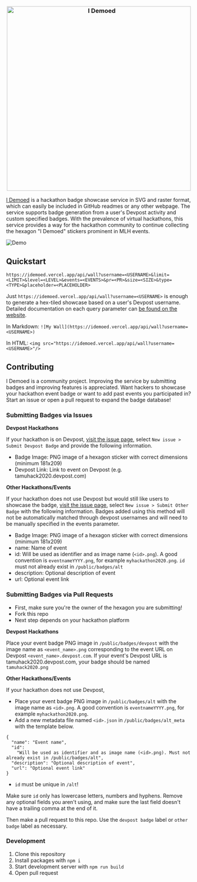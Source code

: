 <h3 align="center"><img src="public/images/idemoed-frame.png" width="500px" alt="I Demoed"></h3>

[I Demoed](https://idemoed.vercel.app) is a hackathon badge showcase service in SVG and raster format, which can easily be included in GitHub readmes or any other webpage. The service supports badge generation from a user's Devpost activity and custom specified badges. With the prevalence of virtual hackathons, this service provides a way for the hackathon community to continue collecting the hexagon "I Demoed" stickers prominent in MLH events.

![Demo](https://idemoed.vercel.app/api/wall?username=ju3tin&limit=100&level=1&pr=1&size=100&type=svg)

## Quickstart

```
https://idemoed.vercel.app/api/wall?username=<USERNAME>&limit=<LIMIT>&level=<LEVEL>&events=<EVENTS>&pr=<PR>&size=<SIZE>&type=<TYPE>&placeholder=<PLACEHOLDER>
```

Just `https://idemoed.vercel.app/api/wall?username=<USERNAME>` is enough to generate a hex-tiled showcase based on a user's Devpost username. Detailed documentation on each query parameter can [be found on the website](https://idemoed.vercel.app).

In Markdown: `![My Wall](https://idemoed.vercel.app/api/wall?username=<USERNAME>)`

In HTML: `<img src="https://idemoed.vercel.app/api/wall?username=<USERNAME>"/>`

## Contributing

I Demoed is a community project. Improving the service by submitting badges and improving features is appreciated. Want hackers to showcase your hackathon event badge or want to add past events you participated in? Start an issue or open a pull request to expand the badge database!

### Submitting Badges via Issues

**Devpost Hackathons**

If your hackathon is on Devpost, [visit the issue page](https://github.com/eightants/i-demoed/issues), select `New issue > Submit Devpost Badge` and provide the following information.

- Badge Image: PNG image of a hexagon sticker with correct dimensions (minimum 181x209)
- Devpost Link: Link to event on Devpost (e.g. tamuhack2020.devpost.com)

**Other Hackathons/Events**

If your hackathon does not use Devpost but would still like users to showcase the badge, [visit the issue page](https://github.com/eightants/i-demoed/issues), select `New issue > Submit Other Badge` with the following information. Badges added using this method will not be automatically matched through devpost usernames and will need to be manually specified in the events parameter.

- Badge Image: PNG image of a hexagon sticker with correct dimensions (minimum 181x209)
- name: Name of event
- id: Will be used as identifier and as image name (`<id>.png`). A good convention is `eventnameYYYY.png`, for example `myhackathon2020.png`. `id` must not already exist in `/public/badges/alt`
- description: Optional description of event
- url: Optional event link

### Submitting Badges via Pull Requests

- First, make sure you're the owner of the hexagon you are submitting!
- Fork this repo
- Next step depends on your hackathon platform

**Devpost Hackathons**

Place your event badge PNG image in `/public/badges/devpost` with the image name as `<event_name>.png` corresponding to the event URL on Devpost `<event_name>.devpost.com`. If your event's Devpost URL is tamuhack2020.devpost.com, your badge should be named `tamuhack2020.png`

**Other Hackathons/Events**

If your hackathon does not use Devpost,

- Place your event badge PNG image in `/public/badges/alt` with the image name as `<id>.png`. A good convention is `eventnameYYYY.png`, for example `myhackathon2020.png`.
- Add a new metadata file named `<id>.json` in `/public/badges/alt_meta` with the template below.

```
{
  "name": "Event name",
  "id":
    "Will be used as identifier and as image name (<id>.png). Must not already exist in /public/badges/alt",
  "description": "Optional description of event",
  "url": "Optional event link"
}
```

- `id` must be unique in `/alt`!

Make sure `id` only has lowercase letters, numbers and hyphens. Remove any optional fields you aren't using, and make sure the last field doesn't have a trailing comma at the end of it.

Then make a pull request to this repo. Use the `devpost badge` label or `other badge` label as necessary. 

### Development

1. Clone this repository
2. Install packages with `npm i`
3. Start development server with `npm run build`
4. Open pull request
